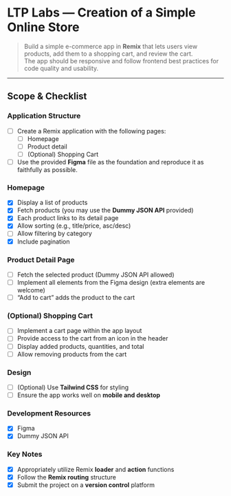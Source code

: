 # LTP Labs — Creation of a Simple Online Store

> Build a simple e-commerce app in **Remix** that lets users view products, add them to a shopping cart, and review the cart.  
> The app should be responsive and follow frontend best practices for code quality and usability.

---

## Scope & Checklist

### Application Structure
- [ ] Create a Remix application with the following pages:
  - [ ] Homepage
  - [ ] Product detail
  - [ ] (Optional) Shopping Cart
- [ ] Use the provided **Figma** file as the foundation and reproduce it as faithfully as possible.

### Homepage
- [x] Display a list of products
- [x] Fetch products (you may use the **Dummy JSON API** provided)
- [x] Each product links to its detail page
- [x] Allow sorting (e.g., title/price, asc/desc)
- [ ] Allow filtering by category
- [x] Include pagination

### Product Detail Page
- [ ] Fetch the selected product (Dummy JSON API allowed)
- [ ] Implement all elements from the Figma design (extra elements are welcome)
- [ ] “Add to cart” adds the product to the cart

### (Optional) Shopping Cart
- [ ] Implement a cart page within the app layout
- [ ] Provide access to the cart from an icon in the header
- [ ] Display added products, quantities, and total
- [ ] Allow removing products from the cart

### Design
- [ ] (Optional) Use **Tailwind CSS** for styling
- [ ] Ensure the app works well on **mobile and desktop**

### Development Resources
- [x] Figma
- [x] Dummy JSON API

### Key Notes
- [x] Appropriately utilize Remix **loader** and **action** functions
- [x] Follow the **Remix routing** structure
- [x] Submit the project on a **version control** platform
